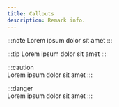 ```yaml
---
title: Callouts
description: Remark info.
---
```


:::note
Lorem ipsum dolor sit amet
:::

:::tip
Lorem ipsum dolor sit amet
:::

:::caution  
Lorem ipsum dolor sit amet
:::

:::danger  
Lorem ipsum dolor sit amet
:::
